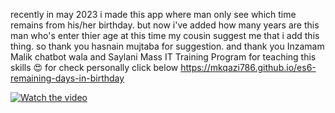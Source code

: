recently in may 2023 i made this app where man only see which time remains from his/her birthday.
but now i've added how many years are this man who's enter thier age at this time my cousin suggest me that i add this thing.
so thank you hasnain mujtaba for suggestion.
and thank you Inzamam Malik chatbot wala and Saylani Mass IT Training Program for teaching this skills 😍
for check personally click below
https://mkqazi786.github.io/es6-remaining-days-in-birthday

[![Watch the video](https://img.youtube.com/vi/fIpveN8jNV4/maxresdefault.jpg)](https://www.youtube.com/watch?v=fIpveN8jNV4)
